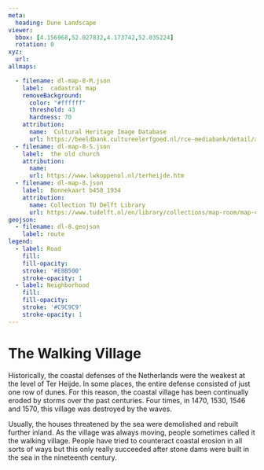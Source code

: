 ```yaml
---
meta:
  heading: Dune Landscape
viewer:
  bbox: [4.156968,52.027832,4.173742,52.035224]
  rotation: 0
xyz:
  url:
allmaps:

  - filename: dl-map-8-M.json
    label: 	cadastral map
    removeBackground:
      color: "#ffffff"
      threshold: 43
      hardness: 70
    attribution:
      name:  Cultural Heritage Image Database
      url: https://beeldbank.cultureelerfgoed.nl/rce-mediabank/detail/a76e9f7e-94d7-11e5-b204-37a940b03e23/media/188e14bd-0cfc-ddff-a573-62a8a4570f60?mode=detail&view=horizontal&rows=1&page=1&fq%5B%5D=search_s_entity_name:%22Kadastrale%20kaarten%22&fq%5B%5D=search_s_monuments_monument_province:%22Zuid-Holland%22&fq%5B%5D=search_s_monuments_monument_county:%22Monster%22&sort=order_s_objectnummer%20asc&filterAction
  - filename: dl-map-8-S.json
    label: 	the old church
    attribution:
      name:  
      url: https://www.lwkoppenol.nl/terheijde.htm
  - filename: dl-map-8.json
    label: 	Bonnekaart b458_1934
    attribution:
      name: Collection TU Delft Library 
      url: https://www.tudelft.nl/en/library/collections/map-room/map-collection/historical-maps/bonne-maps-1865-1930
geojson:
  - filename: dl-8.geojson
    label: route
legend:
  - label: Road
    fill: 
    fill-opacity: 
    stroke: '#E8B500'
    stroke-opacity: 1
  - label: Neighborhood
    fill: 
    fill-opacity: 
    stroke: '#C9C9C9'
    stroke-opacity: 1
---
```


# The Walking Village

Historically, the coastal defenses of the Netherlands were the weakest at the level of Ter Heijde. In some places, the entire defense consisted of just one row of dunes. For this reason, the coastal village has been continually eroded by storms over the past centuries. Four times, in 1470, 1530, 1546 and 1570, this village was destroyed by the waves. 

Usually, the houses threatened by the sea were demolished and rebuilt further inland. As the village was always moving, people sometimes called it the walking village. People have tried to counteract coastal erosion in all sorts of ways but this only really succeeded after stone dams were built in the sea in the nineteenth century.